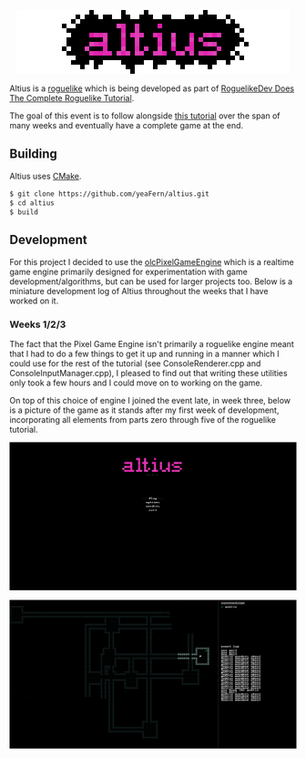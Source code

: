 <p align="center">
  <img width="480" height="112" src="https://raw.githubusercontent.com/yeaFern/altius/master/docs/logo.png">
</p>

Altius is a [roguelike](https://en.wikipedia.org/wiki/Roguelike) which is being developed as part of [RoguelikeDev Does The Complete Roguelike Tutorial](https://www.reddit.com/r/roguelikedev/wiki/python_tutorial_series#wiki_version_2020).

The goal of this event is to follow alongside [this tutorial](http://rogueliketutorials.com/tutorials/tcod/part-0/) over the span of many weeks and eventually have a complete game at the end.

## Building
Altius uses [CMake](https://cmake.org/).
```
$ git clone https://github.com/yeaFern/altius.git
$ cd altius
$ build
```
## Development
For this project I decided to use the [olcPixelGameEngine](https://github.com/OneLoneCoder/olcPixelGameEngine) which is a realtime game engine primarily designed for experimentation with game development/algorithms, but can be used for larger projects too. Below is a miniature development log of Altius throughout the weeks that I have worked on it.
### Weeks 1/2/3

The fact that the Pixel Game Engine isn't primarily a roguelike engine meant that I had to do a few things to get it up and running in a manner which I could use for the rest of the tutorial (see ConsoleRenderer.cpp and ConsoleInputManager.cpp), I pleased to find out that writing these utilities only took a few hours and I could move on to working on the game.

On top of this choice of engine I joined the event late, in week three, below is a picture of the game as it stands after my first week of development, incorporating all elements from parts zero through five of the roguelike tutorial.

![Weeks 1 2 and 3 Part 1](/docs/week123_1.png?raw=true)

![Weeks 1 2 and 3 Part 2](/docs/week123_2.png?raw=true)
